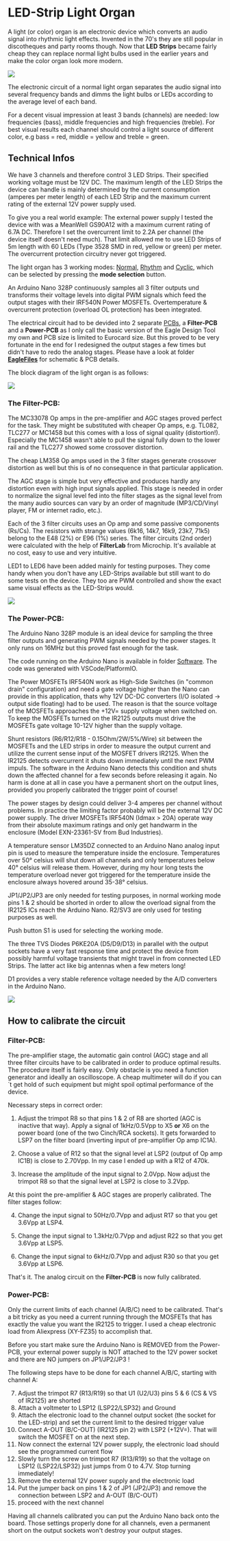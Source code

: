 # LED-Strip Light Organ #

A light (or color) organ is an electronic device which converts an audio signal into rhythmic light effects. Invented in the 70's they are still popular in discotheques and party rooms though.
Now that **LED Strips** became fairly cheap they can replace normal light bulbs used in the earlier years and make the color organ look more modern.

<img src="Doc/SequenceNormalMode.jpg">

The electronic circuit of a normal light organ separates the audio signal into several frequency bands and dimms the light bulbs or LEDs according to the average level of each band.

For a decent visual impression at least 3 bands (channels) are needed: low frequencies (bass), middle frequencies and high frequencies (treble). For best visual results each channel should control a light source of different color, e.g bass = red, middle = yellow and treble = green.

## Technical Infos ##

We have 3 channels and therefore control 3 LED Strips. Their specified working voltage must be 12V DC. The maximum length of the LED Strips the device can handle is mainly determined by the current consumption (amperes per meter length) of each LED Strip and the maximum current rating of the external 12V power supply used.

To give you a real world example: The external power supply I tested the device with was a MeanWell GS90A12 with a maximum current rating of 6.7A DC. Therefore I set the overcurrent limit to 2.2A per channel (the device itself doesn't need much). That limit allowed me to use LED Strips of 5m length with 60 LEDs (Type 3528 SMD in red, yellow or green) per meter. The overcurrent protection circuitry never got triggered.

The light organ has 3 working modes: [Normal](https://github.com/yellobyte/LED-Strip-Light-Organ/blob/main/Doc/NormalMode.mp4), [Rhythm](https://github.com/yellobyte/LED-Strip-Light-Organ/blob/main/Doc/RhythmMode.mp4) and [Cyclic](https://github.com/yellobyte/LED-Strip-Light-Organ/blob/main/Doc/Cyclic.mp4), which can be selected by pressing the **mode selection** button. 

An Arduino Nano 328P continuously samples all 3 filter outputs und transforms their voltage levels into digital PWM signals which feed the output stages with their IRF540N Power MOSFETs. Overtemperature & overcurrent protection (overload OL protection) has been integrated. 

The electrical circuit had to be devided into 2 separate [PCBs](https://github.com/yellobyte/LED-Strip-Light-Organ/blob/main/Doc/BoardTop.JPG), a **Filter-PCB** and a **Power-PCB** as I only call the basic version of the Eagle Design Tool my own and PCB size is limited to Eurocard size. But this proved to be very fortunate in the end for I redesigned the output stages a few times but didn't have to redo the analog stages. Please have a look at folder [**EagleFiles**](https://github.com/yellobyte/LED-Strip-Light-Organ/blob/main/EagleFiles) for schematic & PCB details.

The block diagram of the light organ is as follows:

<img src="Doc/BlockDiagram.jpg">
   
### The Filter-PCB: ###

The MC33078 Op amps in the pre-amplifier and AGC stages proved perfect for the task. They might be substituted with cheaper Op amps, e.g. TL082, TLC277 or MC1458 but this comes with a loss of signal quality (distortion!). Especially the MC1458 wasn't able to pull the signal fully down to the lower rail and the TLC277 showed some crossover distortion.

The cheap LM358 Op amps used in the 3 filter stages generate crossover distortion as well but this is of no consequence in that particular application.

The AGC stage is simple but very effective and produces hardly any distortion even with high input signals applied. This stage is needed in order to normalize the signal level fed into the filter stages as the signal level from the many audio sources can vary by an order of magnitude (MP3/CD/Vinyl player, FM or internet radio, etc.).

Each of the 3 filter circuits uses an Op amp and some passive components (Rs/Cs). The resistors with strange values (6k16, 14k7, 16k9, 23k7, 71k5) belong to the E48 (2%) or E96 (1%) series. The filter circuits (2nd order) were calculated with the help of **FilterLab** from Microchip. It's available at no cost, easy to use and very intuitive. 

LED1 to LED6 have been added mainly for testing purposes. They come handy when you don't have any LED-Strips available but still want to do some tests on the device. They too are PWM controlled and show the exact same visual effects as the LED-Strips would.

<img src="EagleFiles/Filter-PCB/Schematic.JPG">
     
### The Power-PCB: ###

The Arduino Nano 328P module is an ideal device for sampling the three filter outputs and generating PWM signals needed by the power stages. It only runs on 16MHz but this proved fast enough for the task.

The code running on the Arduino Nano is available in folder [Software](https://github.com/yellobyte/LED-Strip-Light-Organ/blob/main/Software). The code was generated with VSCode/PlatformIO.

The Power MOSFETs IRF540N work as High-Side Switches (in "common drain" configuration) and need a gate voltage higher than the Nano can provide in this application, thats why 12V DC-DC converters (I/O isolated -> output side floating) had to be used. The reason is that the source voltage of the MOSFETs approaches the +12V= supply voltage when switched on. To keep the MOSFETs turned on the IR2125 outputs must drive the MOSFETs gate voltage 10-12V higher than the supply voltage.

Shunt resistors (R6/R12/R18 - 0.15Ohm/2W/5%/Wire) sit between the MOSFETs and the LED strips in order to measure the output current and utilize the current sense input of the MOSFET drivers IR2125. When the IR2125 detects overcurrent it shuts down immediately until the next PWM impuls. The software in the Arduino Nano detects this condition and shuts down the affected channel for a few seconds before releasing it again. No harm is done at all in case you have a permanent short on the output lines, provided you properly calibrated the trigger point of course!

The power stages by design could deliver 3-4 amperes per channel without problems. In practice the limiting factor probably will be the external 12V DC power supply. The driver MOSFETs IRF540N (Idmax > 20A) operate way from their absolute maximum ratings and only get handwarm in the enclosure (Model EXN-23361-SV from Bud Industries).

A temperature sensor LM35DZ connected to an Arduino Nano analog input pin is used to measure the temperature inside the enclosure. Temperatures over 50° celsius will shut down all channels and only temperatures below 40° celsius will release them. However, during my hour long tests the temperature overload never got triggered for the temperature inside the enclosure always hovered around 35-38° celsius.

JP1/JP2/JP3 are only needed for testing purposes, in normal working mode pins 1 & 2 should be shorted in order to allow the overload signal from the IR2125 ICs reach the Arduino Nano. R2/SV3 are only used for testing purposes as well.

Push button S1 is used for selecting the working mode.

The three TVS Diodes P6KE20A (D5/D9/D13) in parallel with the output sockets have a very fast response time and protect the device from possibly harmful voltage transients that might travel in from connected LED Strips. The latter act like big antennas when a few meters long!

D1 provides a very stable reference voltage needed by the A/D converters in the Arduino Nano.

<img src="EagleFiles/Power-PCB/Schematic.JPG">
   
## How to calibrate the circuit ##

### Filter-PCB: ###
The pre-amplifier stage, the automatic gain control (AGC) stage and all three filter circuits have to be calibrated in order to produce optimal results. The procedure itself is fairly easy. Only obstacle is you need a function generator and ideally an oscilloscope. A cheap multimeter will do if you can´t get hold of such equipment but might spoil optimal performance of the device.

Necessary steps in correct order:

1) Adjust the trimpot R8 so that pins 1 & 2 of R8 are shorted (AGC is inactive that way). Apply a signal of 1kHz/0.5Vpp to X5 **or** X6 on the power board (one of the two Cinch/RCA sockets). It gets forwarded to LSP7 on the filter board (inverting input of pre-amplifier Op amp IC1A). 

2) Choose a value of R12 so that the signal level at LSP2 (output of Op amp IC1B) is close to 2.70Vpp. In my case I ended up with a R12 of 470k.

3) Increase the amplitude of the input signal to 2.0Vpp. Now adjust the trimpot R8 so that the signal level at LSP2 is close to 3.2Vpp.

At this point the pre-amplifier & AGC stages are properly calibrated. The filter stages follow:

4) Change the input signal to 50Hz/0.7Vpp and adjust R17 so that you get 3.6Vpp at LSP4.

5) Change the input signal to 1.3kHz/0.7Vpp and adjust R22 so that you get 3.6Vpp at LSP5.

6) Change the input signal to 6kHz/0.7Vpp and adjust R30 so that you get 3.6Vpp at LSP6.

That's it. The analog circuit on the **Filter-PCB** is now fully calibrated.

### Power-PCB: ###
Only the current limits of each channel (A/B/C) need to be calibrated. That's a bit tricky as you need a current running through the MOSFETs that has exactly the value you want the IR2125 to trigger. I used a cheap electronic load from Aliexpress (XY-FZ35) to accomplish that. 

Before you start make sure the Arduino Nano is REMOVED from the Power-PCB, your external power supply is NOT attached to the 12V power socket and there are NO jumpers on JP1/JP2/JP3 !

The following steps have to be done for each channel A/B/C, starting with channel A:

7) Adjust the trimpot R7 (R13/R19) so that U1 (U2/U3) pins 5 & 6 (CS & VS of IR2125) are shorted
8) Attach a voltmeter to LSP12 (LSP22/LSP32) and Ground
9) Attach the electronic load to the channel output socket (the socket for the LED-strip) and set the current limit to the desired trigger value 
10) Connect A-OUT (B/C-OUT) (IR2125 pin 2) with LSP2 (+12V=). That will switch the MOSFET on at the next step.
11) Now connect the external 12V power supply, the electronic load should see the programmed current flow
12) Slowly turn the screw on trimpot R7 (R13/R19) so that the voltage on LSP12 (LSP22/LSP32) just jumps from 0 to 4.7V. Stop turning immediately!
13) Remove the external 12V power supply and the electronic load 
14) Put the jumper back on pins 1 & 2 of JP1 (JP2/JP3) and remove the connection between LSP2 and A-OUT (B/C-OUT)
15) proceed with the next channel

Having all channels calibrated you can put the Arduino Nano back onto the board.
Those settings properly done for all channels, even a permanent short on the output sockets won't destroy your output stages.
